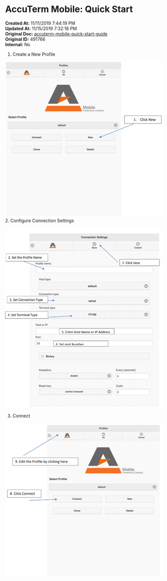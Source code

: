 # AccuTerm Mobile: Quick Start

**Created At:** 11/11/2019 7:44:19 PM  
**Updated At:** 11/15/2019 7:32:18 PM  
**Original Doc:** [accuterm-mobile-quick-start-guide](https://docs.zumasys.com/accutermmobile/accuterm-mobile-quick-start-guide)  
**Original ID:** 491766  
**Internal:** No  




1. Create a New Profile

![accuterm-mobile-quick-start-guide: 1573501569734-1573501569734](./1573501569734-1573501569734.png)2. Configure Connection Settings


![accuterm-mobile-quick-start-guide: 1573501657354-1573501657354](./1573501657354-1573501657354.png)

3. Connect

![accuterm-mobile-quick-start-guide: 1573501835007-1573501835007](./1573501835007-1573501835007.png)
